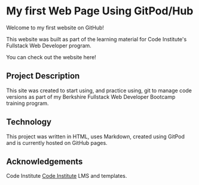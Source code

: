 # My first Web Page Using GitPod/Hub

Welcome to my first website on GitHub!

This website was built as part of the learning material for Code Institute's Fullstack Web Developer program.

You can check out the website here!

## Project Description
This site was created to start using, and practice using, git to manage code versions as part of my Berkshire Fullstack Web Developer Bootcamp training program.

## Technology
This project was written in HTML, uses Markdown, created using GitPod and is currently hosted on GitHub pages.

## Acknowledgements
Code Institute [Code Institute](https://codeinstitute.net) LMS and templates.

